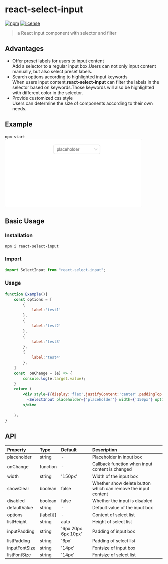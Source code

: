 # react-select-input
[![npm](https://img.shields.io/badge/npm-v0.1.0-orange)](https://www.npmjs.com/package/react-select-input)
[![license](https://img.shields.io/badge/license-MIT-blue)](https://github.com/Swelldg/react-select-input/blob/master/license)
> a React input component with selector and filter

## Advantages
- Offer preset labels for users to input content  
  Add a selector to a regular input box.Users can not only input content manually, but also select preset labels.
- Search options according to highlighted input keywords   
  When users input content,**react-select-input** can filter the labels in the selector based on keywords.Those keywords will also be highlighted with different color in the selector.
- Provide customized css style  
  Users can determine the size of components according to their own needs.
 
 ## Example
 `npm start`
![demo](/demo.gif)

## Basic Usage
### Installation
```
npm i react-select-input
```
### Import
```jsx
import SelectInput from "react-select-input";
```
### Usage
```jsx
function Example(){
    const options = [
        {
            label:'test1'
        },
        {
            label:'test2'
        },
        {
            label:'test3'
        },
        {
            label:'test4'
        },
    ]
    const  onChange = (e) => {
        console.log(e.target.value);
    }
    return (
        <div style={{display:'flex',justifyContent:'center',paddingTop:'200px'}}>
          <SelectInput placeholder={'placeholder'} width={'150px'} options={options} onChange={onChange} showClear />
        </div>

    );
}
```
## API
| Property | Type | Default | Description |
| :--- | :--- | :--- | :--- |
| placeholder | string | - | Placeholder in input box |
| onChange | function | - | Callback function when input content is changed |
| width | string | '150px' | Width of the input box |
| showClear | boolean | false | Whether show delete button which can remove the input content  |
| disabled | boolean | false | Whether the input is disabled  |
| defaultValue | string | - | Default value of the input box  |
| options | {label}[] | - | Content of select list |
| listHeight | string | auto | Height of select list |
| inputPadding | string | '6px 20px 6px 10px' | Padding of input box |
| listPadding | string | '6px' | Padding of select list |
| inputFontSize | string | '14px' | Fontsize of input box |
| listFontSize | string | '14px' | Fontsize of select list |

